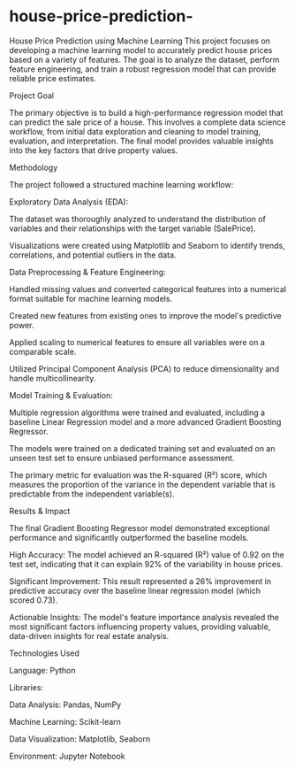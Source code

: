# house-price-prediction-
House Price Prediction using Machine Learning
This project focuses on developing a machine learning model to accurately predict house prices based on a variety of features. The goal is to analyze the dataset, perform feature engineering, and train a robust regression model that can provide reliable price estimates.

Project Goal

The primary objective is to build a high-performance regression model that can predict the sale price of a house. This involves a complete data science workflow, from initial data exploration and cleaning to model training, evaluation, and interpretation. The final model provides valuable insights into the key factors that drive property values.

Methodology

The project followed a structured machine learning workflow:

Exploratory Data Analysis (EDA):

The dataset was thoroughly analyzed to understand the distribution of variables and their relationships with the target variable (SalePrice).

Visualizations were created using Matplotlib and Seaborn to identify trends, correlations, and potential outliers in the data.

Data Preprocessing & Feature Engineering:

Handled missing values and converted categorical features into a numerical format suitable for machine learning models.

Created new features from existing ones to improve the model's predictive power.

Applied scaling to numerical features to ensure all variables were on a comparable scale.

Utilized Principal Component Analysis (PCA) to reduce dimensionality and handle multicollinearity.

Model Training & Evaluation:

Multiple regression algorithms were trained and evaluated, including a baseline Linear Regression model and a more advanced Gradient Boosting Regressor.

The models were trained on a dedicated training set and evaluated on an unseen test set to ensure unbiased performance assessment.

The primary metric for evaluation was the R-squared (R²) score, which measures the proportion of the variance in the dependent variable that is predictable from the independent variable(s).

Results & Impact

The final Gradient Boosting Regressor model demonstrated exceptional performance and significantly outperformed the baseline models.

High Accuracy: The model achieved an R-squared (R²) value of 0.92 on the test set, indicating that it can explain 92% of the variability in house prices.

Significant Improvement: This result represented a 26% improvement in predictive accuracy over the baseline linear regression model (which scored 0.73).

Actionable Insights: The model's feature importance analysis revealed the most significant factors influencing property values, providing valuable, data-driven insights for real estate analysis.

Technologies Used

Language: Python

Libraries:

Data Analysis: Pandas, NumPy

Machine Learning: Scikit-learn

Data Visualization: Matplotlib, Seaborn

Environment: Jupyter Notebook
